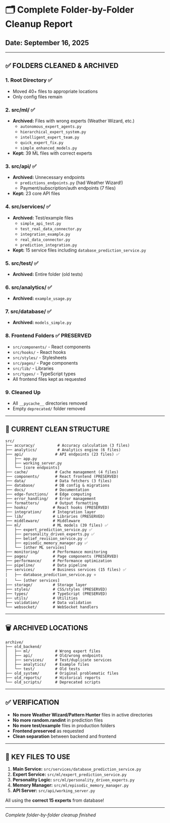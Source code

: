 # 🗂️ Complete Folder-by-Folder Cleanup Report

## Date: September 16, 2025

---

## ✅ FOLDERS CLEANED & ARCHIVED

### 1. **Root Directory** ✅
- Moved 40+ files to appropriate locations
- Only config files remain

### 2. **src/ml/** ✅
- **Archived:** Files with wrong experts (Weather Wizard, etc.)
  - `autonomous_expert_agents.py`
  - `hierarchical_expert_system.py`
  - `intelligent_expert_team.py`
  - `quick_expert_fix.py`
  - `simple_enhanced_models.py`
- **Kept:** 39 ML files with correct experts

### 3. **src/api/** ✅
- **Archived:** Unnecessary endpoints
  - `predictions_endpoints.py` (had Weather Wizard!)
  - Payment/subscription/auth endpoints (7 files)
- **Kept:** 23 core API files

### 4. **src/services/** ✅
- **Archived:** Test/example files
  - `simple_api_test.py`
  - `test_real_data_connector.py`
  - `integration_example.py`
  - `real_data_connector.py`
  - `prediction_integration.py`
- **Kept:** 15 service files including `database_prediction_service.py`

### 5. **src/test/** ✅
- **Archived:** Entire folder (old tests)

### 6. **src/analytics/** ✅
- **Archived:** `example_usage.py`

### 7. **src/database/** ✅
- **Archived:** `models_simple.py`

### 8. **Frontend Folders** ✅ PRESERVED
- `src/components/` - React components
- `src/hooks/` - React hooks
- `src/styles/` - Stylesheets
- `src/pages/` - Page components
- `src/lib/` - Libraries
- `src/types/` - TypeScript types
- All frontend files kept as requested

### 9. **Cleaned Up**
- All `__pycache__` directories removed
- Empty `deprecated/` folder removed

---

## 📁 CURRENT CLEAN STRUCTURE

```
src/
├── accuracy/          # Accuracy calculation (3 files)
├── analytics/         # Analytics engine (6 files)
├── api/              # API endpoints (23 files) ✅
│   ├── app.py
│   ├── working_server.py
│   └── [core endpoints]
├── cache/            # Cache management (4 files)
├── components/       # React frontend (PRESERVED)
├── data/             # Data fetchers (3 files)
├── database/         # DB config & migrations
├── docs/             # Documentation
├── edge-functions/   # Edge computing
├── error_handling/   # Error management
├── formatters/       # Output formatting
├── hooks/           # React hooks (PRESERVED)
├── integration/     # Integration layer
├── lib/             # Libraries (PRESERVED)
├── middleware/      # Middleware
├── ml/              # ML models (39 files) ✅
│   ├── expert_prediction_service.py ✅
│   ├── personality_driven_experts.py ✅
│   ├── belief_revision_service.py ✅
│   ├── episodic_memory_manager.py ✅
│   └── [other ML services]
├── monitoring/      # Performance monitoring
├── pages/           # Page components (PRESERVED)
├── performance/     # Performance optimization
├── pipeline/        # Data pipeline
├── services/        # Business services (15 files) ✅
│   ├── database_prediction_service.py ⭐
│   └── [other services]
├── storage/         # Storage layer
├── styles/          # CSS/styles (PRESERVED)
├── types/           # TypeScript (PRESERVED)
├── utils/           # Utilities
├── validation/      # Data validation
└── websocket/       # WebSocket handlers
```

---

## 🗑️ ARCHIVED LOCATIONS

```
archive/
├── old_backend/
│   ├── ml/           # Wrong expert files
│   ├── api/          # Old/wrong endpoints
│   ├── services/     # Test/duplicate services
│   ├── analytics/    # Example files
│   └── test/         # Old tests
├── old_system/       # Original problematic files
├── old_reports/      # Historical reports
└── old_scripts/      # Deprecated scripts
```

---

## ✅ VERIFICATION

- **No more Weather Wizard/Pattern Hunter** files in active directories
- **No more random.randint** in prediction files
- **No more test/example** files in production folders
- **Frontend preserved** as requested
- **Clean separation** between backend and frontend

---

## 🎯 KEY FILES TO USE

1. **Main Service:** `src/services/database_prediction_service.py`
2. **Expert Service:** `src/ml/expert_prediction_service.py`
3. **Personality Logic:** `src/ml/personality_driven_experts.py`
4. **Memory Manager:** `src/ml/episodic_memory_manager.py`
5. **API Server:** `src/api/working_server.py`

All using the **correct 15 experts** from database!

---

*Complete folder-by-folder cleanup finished*